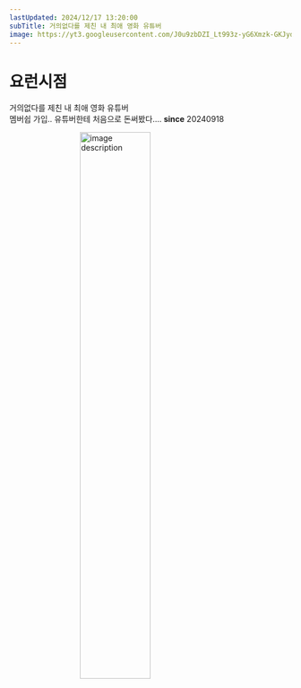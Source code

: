 ```yaml
---
lastUpdated: 2024/12/17 13:20:00
subTitle: 거의없다를 제친 내 최애 영화 유튜버
image: https://yt3.googleusercontent.com/J0u9zbDZI_Lt993z-yG6Xmzk-GKJydnsA-DC5RORISC_Fi3-6MGEPggGUuOyapDtynN1_1rE=w1707-fcrop64=1,00005a57ffffa5a8-k-c0xffffffff-no-nd-rj
---
```


# 요런시점

거의없다를 제친 내 최애 영화 유튜버  
멤버쉽 가입.. 유튜버한테 처음으로 돈써봤다.... **since** 20240918

<Movie 
  name="매트릭스" 
  memo="포스터 받을려고 예매했는데... 나한테 올 운명이 아니었나보다. 하도 많이 봐서 이젠 배우들 억양이랑 숨소리까지 느껴짐.. 내용도 내용이지만 연기가 미쳤다" 
  img="https://m.media-amazon.com/images/M/MV5BN2NmN2VhMTQtMDNiOS00NDlhLTliMjgtODE2ZTY0ODQyNDRhXkEyXkFqcGc@._V1_SX300.jpg"
/>

<Movie 
  name="펄프픽션" 
  memo="And you know what they call a... a... a Quarter Pounder with Cheese in Paris? They call it a Royale with cheese." 
  img="https://search.pstatic.net/common?type=o&size=176x264&quality=85&direct=true&src=https%3A%2F%2Fs.pstatic.net%2Fmovie.phinf%2F20111221_33%2F1324474363727fxRgN_JPEG%2Fmovie_image.jpg%3Ftype%3Dw640_2"
  src="https://www.youtube.com/embed/?listType=playlist&list=PLZc89k5FA5Gnz8pthUSdddDVIenbIThgE"
/>

<Movie 
  name="다크 나이트 3부작" 
  memo="요런시점에 떠서 명절맞이 정주행" 
  img="https://search.pstatic.net/common?type=o&size=176x264&quality=85&direct=true&src=https%3A%2F%2Fs.pstatic.net%2Fmovie.phinf%2F20200622_64%2F15927889581932gf40_JPEG%2Fmovie_image.jpg%3Ftype%3Dw640_2"
  src="https://www.youtube.com/embed/?listType=playlist&list=PLZc89k5FA5GmgOiIH_Ju1rkaMjYl0CqGx"
/>

<Movie 
  name="듄" 
  memo="티모시 샬라메" 
  img="https://search.pstatic.net/common?type=o&size=176x264&quality=85&direct=true&src=https%3A%2F%2Fs.pstatic.net%2Fmovie.phinf%2F20240207_151%2F1707288437263gBsdd_JPEG%2Fmovie_image.jpg%3Ftype%3Dw640_2"
  src="https://www.youtube.com/embed/?listType=playlist&list=PLZc89k5FA5Gl149IzTxOHJ_UaRptVh0nE"
/>

<Movie 
  name="삼체" 
  memo="올해 삼체에 미침.." 
  img="https://search.pstatic.net/sunny?src=https%3A%2F%2Focc-0-993-988.1.nflxso.net%2Fdnm%2Fapi%2Fv6%2FE8vDc_W8CLv7-yMQu8KMEC7Rrr8%2FAAAABapFTnXqUmqu4TUKmRoLY3srwHCqKTqQ8hM4fOSDPkLTpnYeN0aKCce265qJ1g0AyezKLizgL59-6Z6Om8JgEFyiSl_qV6a-XdzR.jpg%3Fr%3D857&type=fff208_208"
  src="https://www.youtube.com/embed/?listType=playlist&list=PLZc89k5FA5GmH5Xr4jsWa1aSI2IuZlun3"
/>


<img src="~@image/2024/kurz/yo.jpg" alt="image description" width="50%" style="display: block; margin: auto;" />




